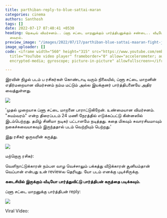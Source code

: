 ```yaml
---
title: parthiban-reply-to-blue-sattai-maran
categories: cinema
authors: Santhosh
tags: []
date: 2022-07-17 07:40:41 +0530
heading: நெகடிவ் விமர்சனம்.. ப்ளூ சட்டை மாறனுக்கும் பார்த்திபனுக்கும் சண்டை.. வீடியோ
  வைரல்.
preview_image: "/images/2022/07/17/parthiban-blue-sattai-maaran-fight-jpg.jpeg"
image_uploader: []
code: <iframe width="560" height="315" src="https://www.youtube.com/embed/jRf4uGjwPZM"
  title="YouTube video player" frameborder="0" allow="accelerometer; autoplay; clipboard-write;
  encrypted-media; gyroscope; picture-in-picture" allowfullscreen></iframe>

---
```


இரவின் நிழல் படம் ப ரசிகர்கள் கொண்டாடி வரும் நிலையில், ப்ளூ சட்டை மாறனின் எதிர்மறையான விமர்சனம் நம்ம மட்டும் அல்ல இயக்குனர் பார்த்திபனையே அதிர வைத்துள்ளது.

![](/images/2022/07/17/iravin-nizhal-parthiban-reply-1-jpg.jpeg)

'முதல் முறையாக ப்ளூ சட்டை மாறனை பாராட்டுகிறேன். உண்மையான விமர்சனம். "சுயம்வரம்" என்ற திரைப்படம் 24 மணி நேரத்தில் எடுக்கப்பட்டு கின்னஸில் இடம்பெற்றது. தமிழ் சினிமா நடிகர் பட்டாளமே நடித்தது. கதை மிகவும் சுவாரசியமாவும் நகைச்சுவையாகவும் இருந்ததால் படம் வெற்றியும் பெற்றது.'

இது ரசிகர் ஒருவரின் கருத்து.

![](/images/2022/07/17/iravin-nizhal-parthiban-reply-2-jpg.jpeg)

மற்றொரு ரசிகர்:

வெளிநாட்டுக்காரன்  நம்பள வாழ வெச்சாலும் பக்கத்து வீடுக்காரன்  சூனியம்தான் வெப்பான் என்பது உன் reviewல தெரியுது. யோ படம் எனக்கு புடிச்சிருக்கு.  

**கடைசியில் இருக்கும் வீடியோ பார்த்துவிட்டு பார்த்திபன் கருத்தை படிக்கவும்.**

ப்ளூ சட்டை மாறனுக்கு பார்த்திபன் reply:

![](/images/2022/07/17/iravin-nizhal-parthiban-reply-jpg.jpeg)

Viral Video:
